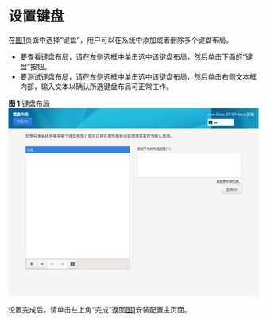# 设置键盘<a name="ZH-CN_TOPIC_0187280598"></a>

在[图1](进入安装界面.md#zh-cn_topic_0186390094_zh-cn_topic_0122145883_fig5969171592212)页面中选择“键盘”，用户可以在系统中添加或者删除多个键盘布局。

-   要查看键盘布局，请在左侧选框中单击选中该键盘布局，然后单击下面的“键盘”按钮。
-   要测试键盘布局，请在左侧选框中单击选中该键盘布局，然后单击右侧文本框内部，输入文本以确认所选键盘布局可正常工作。

**图 1**  键盘布局<a name="zh-cn_topic_0186390097_zh-cn_topic_0122145868_fig17366454247"></a>  
![](figures/键盘布局.png "键盘布局")

设置完成后，请单击左上角“完成”返回[图1](进入安装界面.md#zh-cn_topic_0186390094_zh-cn_topic_0122145883_fig5969171592212)安装配置主页面。

